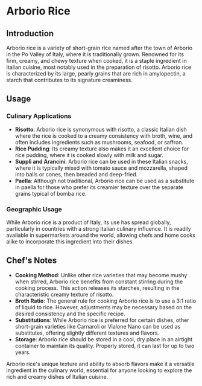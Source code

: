 # Arborio Rice

## Introduction

Arborio rice is a variety of short-grain rice named after the town of Arborio in the Po Valley of Italy, where it is traditionally grown. Renowned for its firm, creamy, and chewy texture when cooked, it is a staple ingredient in Italian cuisine, most notably used in the preparation of risotto. Arborio rice is characterized by its large, pearly grains that are rich in amylopectin, a starch that contributes to its signature creaminess.

## Usage

### Culinary Applications

- **Risotto**: Arborio rice is synonymous with risotto, a classic Italian dish where the rice is cooked to a creamy consistency with broth, wine, and often includes ingredients such as mushrooms, seafood, or saffron.
- **Rice Pudding**: Its creamy texture also makes it an excellent choice for rice pudding, where it is cooked slowly with milk and sugar.
- **Supplì and Arancini**: Arborio rice can be used in these Italian snacks, where it is typically mixed with tomato sauce and mozzarella, shaped into balls or cones, then breaded and deep-fried.
- **Paella**: Although not traditional, Arborio rice can be used as a substitute in paella for those who prefer its creamier texture over the separate grains typical of bomba rice.

### Geographic Usage

While Arborio rice is a product of Italy, its use has spread globally, particularly in countries with a strong Italian culinary influence. It is readily available in supermarkets around the world, allowing chefs and home cooks alike to incorporate this ingredient into their dishes.

## Chef's Notes

- **Cooking Method**: Unlike other rice varieties that may become mushy when stirred, Arborio rice benefits from constant stirring during the cooking process. This action releases its starches, resulting in the characteristic creamy texture of risotto.
- **Broth Ratio**: The general rule for cooking Arborio rice is to use a 3:1 ratio of liquid to rice. However, adjustments may be necessary based on the desired consistency and the specific recipe.
- **Substitutions**: While Arborio rice is preferred for certain dishes, other short-grain varieties like Carnaroli or Vialone Nano can be used as substitutes, offering slightly different textures and flavors.
- **Storage**: Arborio rice should be stored in a cool, dry place in an airtight container to maintain its quality. Properly stored, it can last for up to two years.

Arborio rice's unique texture and ability to absorb flavors make it a versatile ingredient in the culinary world, essential for anyone looking to explore the rich and creamy dishes of Italian cuisine.